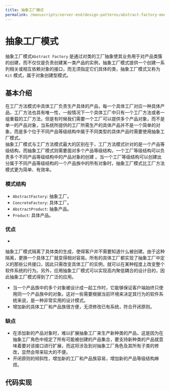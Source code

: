 ```yaml
---
title: 抽象工厂模式
permalink: /manuscripts/server-end/design-patterns/abstract-factory-mode.html
---
```


# 抽象工厂模式

抽象工厂模式`Abstract Factory`
是通过对类的工厂抽象使其业务用于对产品类簇的创建，而不仅仅是负责创建某一类产品的实例，抽象工厂模式提供一个创建一系列相关或相互依赖对象的接口，而无须指定它们具体的类，抽象工厂模式又称为`Kit`
模式，属于对象创建型模式。

## 基本介绍

在工厂方法模式中具体工厂负责生产具体的产品，每一个具体工厂对应一种具体产品，工厂方法也具有唯一性，一般情况下一个具体工厂中只有一个工厂方法或者一组重载的工厂方法，但是有时候我们需要一个工厂可以提供多个产品对象，而不是单一的产品对象，当系统所提供的工厂所需生产的具体产品并不是一个简单的对象，而是多个位于不同产品等级结构中属于不同类型的具体产品时需要使用抽象工厂模式。  
抽象工厂模式与工厂方法模式最大的区别在于，工厂方法模式针对的是一个产品等级结构，而抽象工厂模式则需要面对多个产品等级结构，一个工厂等级结构可以负责多个不同产品等级结构中的产品对象的创建
。当一个工厂等级结构可以创建出分属于不同产品等级结构的一个产品族中的所有对象时，抽象工厂模式比工厂方法模式更为简单、有效率。

### 模式结构

- `AbstractFactory`: 抽象工厂。
- `ConcreteFactory`: 具体工厂。
- `AbstractProduct`: 抽象产品。
- `Product`: 具体产品。

### 优点

-

抽象工厂模式隔离了具体类的生成，使得客户并不需要知道什么被创建。由于这种隔离，更换一个具体工厂就变得相对容易。所有的具体工厂都实现了抽象工厂中定义的那些公共接口，因此只需改变具体工厂的实例，就可以在某种程度上改变整个软件系统的行为。另外，应用抽象工厂模式可以实现高内聚低耦合的设计目的，因此抽象工厂模式得到了广泛的应用。

- 当一个产品族中的多个对象被设计成一起工作时，它能够保证客户端始终只使用同一个产品族中的对象。这对一些需要根据当前环境来决定其行为的软件系统来说，是一种非常实用的设计模式。
- 增加新的具体工厂和产品族很方便，无须修改已有系统，符合开闭原则。

### 缺点

- 在添加新的产品对象时，难以扩展抽象工厂来生产新种类的产品，这是因为在抽象工厂角色中规定了所有可能被创建的产品集合，要支持新种类的产品就意味着要对该接口进行扩展，而这将涉及到对抽象工厂角色及其所有子类的修改，显然会带来较大的不便。
- 开闭原则的倾斜性，增加新的工厂和产品族容易，增加新的产品等级结构麻烦。

## 代码实现
